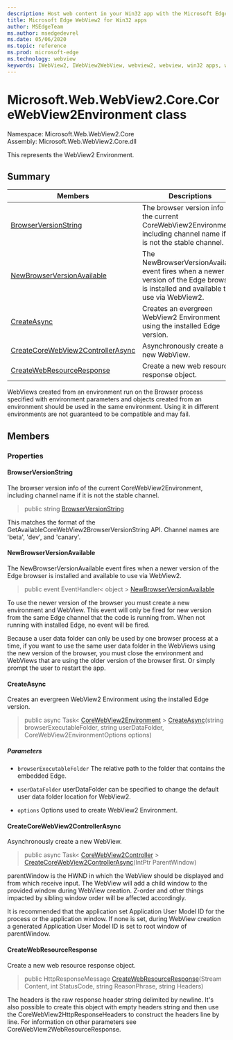 ```yaml
---
description: Host web content in your Win32 app with the Microsoft Edge WebView2 control
title: Microsoft Edge WebView2 for Win32 apps
author: MSEdgeTeam
ms.author: msedgedevrel
ms.date: 05/06/2020
ms.topic: reference
ms.prod: microsoft-edge
ms.technology: webview
keywords: IWebView2, IWebView2WebView, webview2, webview, win32 apps, win32, edge, ICoreWebView2, ICoreWebView2Controller, browser control, edge html
---
```


# Microsoft.Web.WebView2.Core.CoreWebView2Environment class 

Namespace: Microsoft.Web.WebView2.Core\
Assembly: Microsoft.Web.WebView2.Core.dll

This represents the WebView2 Environment.

## Summary

 Members                        | Descriptions
--------------------------------|---------------------------------------------
[BrowserVersionString](#browserversionstring) | The browser version info of the current CoreWebView2Environment, including channel name if it is not the stable channel.
[NewBrowserVersionAvailable](#newbrowserversionavailable) | The NewBrowserVersionAvailable event fires when a newer version of the Edge browser is installed and available to use via WebView2.
[CreateAsync](#createasync) | Creates an evergreen WebView2 Environment using the installed Edge version.
[CreateCoreWebView2ControllerAsync](#createcorewebview2controllerasync) | Asynchronously create a new WebView.
[CreateWebResourceResponse](#createwebresourceresponse) | Create a new web resource response object.

WebViews created from an environment run on the Browser process specified with environment parameters and objects created from an environment should be used in the same environment. Using it in different environments are not guaranteed to be compatible and may fail.

## Members

### Properties

#### BrowserVersionString 

The browser version info of the current CoreWebView2Environment, including channel name if it is not the stable channel.

> public string [BrowserVersionString](#browserversionstring)

This matches the format of the GetAvailableCoreWebView2BrowserVersionString API. Channel names are 'beta', 'dev', and 'canary'.

#### NewBrowserVersionAvailable 

The NewBrowserVersionAvailable event fires when a newer version of the Edge browser is installed and available to use via WebView2.

> public event EventHandler< object > [NewBrowserVersionAvailable](#newbrowserversionavailable)

To use the newer version of the browser you must create a new environment and WebView. This event will only be fired for new version from the same Edge channel that the code is running from. When not running with installed Edge, no event will be fired.

Because a user data folder can only be used by one browser process at a time, if you want to use the same user data folder in the WebViews using the new version of the browser, you must close the environment and WebViews that are using the older version of the browser first. Or simply prompt the user to restart the app.

#### CreateAsync 

Creates an evergreen WebView2 Environment using the installed Edge version.

> public async Task< [CoreWebView2Environment](microsoft-web-webview2-core-corewebview2environment.md) > [CreateAsync](#createasync)(string browserExecutableFolder, string userDataFolder, CoreWebView2EnvironmentOptions options)

##### Parameters
* `browserExecutableFolder` The relative path to the folder that contains the embedded Edge. 

* `userDataFolder` userDataFolder can be specified to change the default user data folder location for WebView2. 

* `options` Options used to create WebView2 Environment.

#### CreateCoreWebView2ControllerAsync 

Asynchronously create a new WebView.

> public async Task< [CoreWebView2Controller](microsoft-web-webview2-core-corewebview2controller.md) > [CreateCoreWebView2ControllerAsync](#createcorewebview2controllerasync)(IntPtr ParentWindow)

parentWindow is the HWND in which the WebView should be displayed and from which receive input. The WebView will add a child window to the provided window during WebView creation. Z-order and other things impacted by sibling window order will be affected accordingly.

It is recommended that the application set Application User Model ID for the process or the application window. If none is set, during WebView creation a generated Application User Model ID is set to root window of parentWindow.

#### CreateWebResourceResponse 

Create a new web resource response object.

> public HttpResponseMessage [CreateWebResourceResponse](#createwebresourceresponse)(Stream Content, int StatusCode, string ReasonPhrase, string Headers)

The headers is the raw response header string delimited by newline. It's also possible to create this object with empty headers string and then use the CoreWebView2HttpResponseHeaders to construct the headers line by line. For information on other parameters see CoreWebView2WebResourceResponse.


